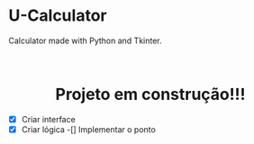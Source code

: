 # U-Calculator
Calculator made with Python and Tkinter.

<br>

<h1 align="center">
  Projeto em construção!!!
  </h1>

-[x] Criar interface
-[x] Criar lógica
-[] Implementar o ponto
